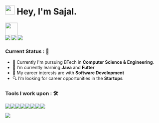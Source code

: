 <h1><img src="https://emojis.slackmojis.com/emojis/images/1531849430/4246/blob-sunglasses.gif?1531849430" width="30"/> <span> Hey, I'm Sajal. </span> </h1>


<img src="https://readme-typing-svg.herokuapp.com?vCenter=true&width=500&lines=Student+Developer+and+Engineer;" height="40"/>

<div>
<a href="mailto: muhammedsajal7994@gmail.com">
<img src="https://img.shields.io/badge/-hi%40muhammedsajal7994@gmail.com-7B83EB?&style=for-the-badge&logo=Gmail&logoColor=white" ></a>  <a  href="https://www.instagram.com/muhd_sajal/">   <img src="https://img.shields.io/badge/@muhd_sajal_-%23E4405F.svg?&style=for-the-badge&logo=instagram&logoColor=white"></a>  <a href="https://www.linkedin.com/in/muhammed-sajal-24b13b1bb/"><img src="https://img.shields.io/badge/Sajal-%230077B5.svg?&style=for-the-badge&logo=linkedin&logoColor=white" ></a> 
</div>

### Current Status : 📡

- 💼 Currently I'm pursuing BTech in <strong>Computer Science & Engineering</strong>.
- 🌱 I’m currently learning <strong>Java</strong> and <strong>Futter</strong>
- 🤔 My career interests are with <strong>Software Development</strong>
- 🔍 I’m looking for career opportunities in the <strong>Startups</strong>

### Tools I work upon : 🛠
<img src="https://img.shields.io/badge/Java%20-%23E00033.svg?&style=for-the-badge&logo=Java&logoColor=white"><img src="https://img.shields.io/badge/Python%20-%2314354C.svg?&style=for-the-badge&logo=Python&logoColor=white"><img src="https://img.shields.io/badge/HTML%20-%2300599C.svg?&style=for-the-badge&logo=HTML&logoColor=white"><img src="https://img.shields.io/badge/javascript%20-%23323330.svg?&style=for-the-badge&logo=javascript&logoColor=%23F7DF1E"><img src="https://img.shields.io/badge/C%20-%23777BB4.svg?&style=for-the-badge&logo=C&logoColor=white"><img src="https://img.shields.io/badge/Mysql%20-%2347A248svg?&style=for-the-badge&logo=Mysql&logoColor=white"><img src="https://img.shields.io/badge/git%20-%23F05032.svg?&style=for-the-badge&logo=git&logoColor=white"/><img src="http://img.shields.io/badge/-VS%20Code-000000?style=for-the-badge&logo=Visual-studio-code&logoColor=blue">




![](https://hit.yhype.me/github/profile?user_id=64391274)
